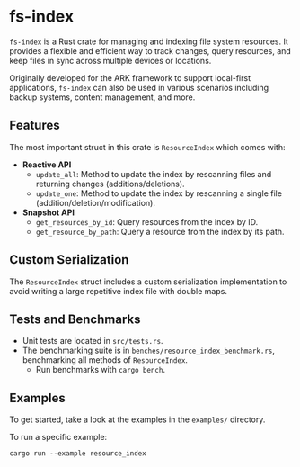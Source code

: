 # fs-index

`fs-index` is a Rust crate for managing and indexing file system resources. It provides a flexible and efficient way to track changes, query resources, and keep files in sync across multiple devices or locations.

Originally developed for the ARK framework to support local-first applications, `fs-index` can also be used in various scenarios including backup systems, content management, and more.

## Features

The most important struct in this crate is `ResourceIndex` which comes with:

- **Reactive API**
  - `update_all`: Method to update the index by rescanning files and returning changes (additions/deletions).
  - `update_one`: Method to update the index by rescanning a single file (addition/deletion/modification).
- **Snapshot API**
  - `get_resources_by_id`: Query resources from the index by ID.
  - `get_resource_by_path`: Query a resource from the index by its path.

## Custom Serialization

The `ResourceIndex` struct includes a custom serialization implementation to avoid writing a large repetitive index file with double maps.

## Tests and Benchmarks

- Unit tests are located in `src/tests.rs`.
- The benchmarking suite is in `benches/resource_index_benchmark.rs`, benchmarking all methods of `ResourceIndex`.
  - Run benchmarks with `cargo bench`.

## Examples

To get started, take a look at the examples in the `examples/` directory.

To run a specific example:

```shell
cargo run --example resource_index
```
